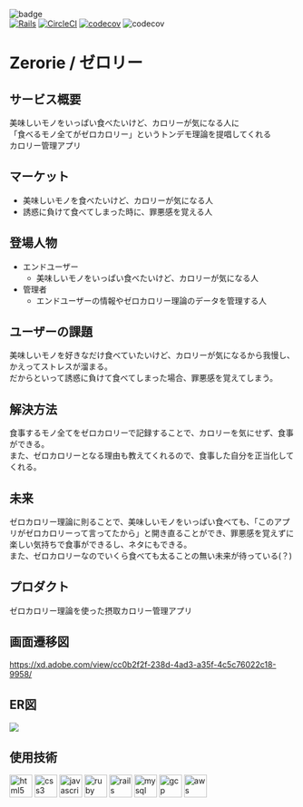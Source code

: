 ![badge](https://img.shields.io/badge/thank-you-brightgreen)
<br>
[![Rails](https://img.shields.io/badge/Rails-v6.0.3.2-%23a72332)](https://rubygems.org/gems/rails/versions/6.0.3.2)
[![CircleCI](https://circleci.com/gh/ryota1116/zero_calorie/tree/teesloane-patch-5.svg?style=svg)](https://circleci.com/gh/ryota1116/zero_calorie)
[![codecov](https://codecov.io/gh/ryota1116/zero_calorie/branch/develop/graph/badge.svg)](https://codecov.io/gh/ryota1116/zero_calorie)
![codecov](https://img.shields.io/codecov/c/github/ryota1116/zero_carorie/develop?token=63UHLXA60M)

# Zerorie / ゼロリー

## サービス概要
美味しいモノをいっぱい食べたいけど、カロリーが気になる人に<br>
「食べるモノ全てがゼロカロリー」というトンデモ理論を提唱してくれる<br>
カロリー管理アプリ

## マーケット
- 美味しいモノを食べたいけど、カロリーが気になる人
- 誘惑に負けて食べてしまった時に、罪悪感を覚える人

## 登場人物
- エンドユーザー
  - 美味しいモノをいっぱい食べたいけど、カロリーが気になる人
- 管理者
  - エンドユーザーの情報やゼロカロリー理論のデータを管理する人

## ユーザーの課題
美味しいモノを好きなだけ食べていたいけど、カロリーが気になるから我慢し、かえってストレスが溜まる。<br>
だからといって誘惑に負けて食べてしまった場合、罪悪感を覚えてしまう。

## 解決方法
食事するモノ全てをゼロカロリーで記録することで、カロリーを気にせず、食事ができる。<br>
また、ゼロカロリーとなる理由も教えてくれるので、食事した自分を正当化してくれる。

## 未来
ゼロカロリー理論に則ることで、美味しいモノをいっぱい食べても、「このアプリがゼロカロリーって言ってたから」と開き直ることができ、罪悪感を覚えずに楽しい気持ちで食事ができるし、ネタにもできる。<br>
また、ゼロカロリーなのでいくら食べても太ることの無い未来が待っている(？)

## プロダクト
ゼロカロリー理論を使った摂取カロリー管理アプリ

## 画面遷移図
https://xd.adobe.com/view/cc0b2f2f-238d-4ad3-a35f-4c5c76022c18-9958/

## ER図
![](https://user-images.githubusercontent.com/60560627/90597809-bae17e80-e22c-11ea-846c-0e4849e6a685.png)

## 使用技術
<p align="left">
  <img src="https://devicons.github.io/devicon/devicon.git/icons/html5/html5-original-wordmark.svg" alt="html5" width="40" height="40"/> 
  <img src="https://devicons.github.io/devicon/devicon.git/icons/css3/css3-original-wordmark.svg" alt="css3" width="40" height="40"/> 
  <img src="https://devicons.github.io/devicon/devicon.git/icons/javascript/javascript-original.svg" alt="javascript" width="40" height="40"/> 
  <img src="https://devicons.github.io/devicon/devicon.git/icons/ruby/ruby-original-wordmark.svg" alt="ruby" width="40" height="40"/> 
  <img src="https://devicons.github.io/devicon/devicon.git/icons/rails/rails-original-wordmark.svg" alt="rails" width="40" height="40"/> 
  <img src="https://devicons.github.io/devicon/devicon.git/icons/mysql/mysql-original-wordmark.svg" alt="mysql" width="40" height="40"/> 
  <img src="https://www.vectorlogo.zone/logos/google_cloud/google_cloud-icon.svg" alt="gcp" width="40" height="40"/> 
  <img src="https://devicons.github.io/devicon/devicon.git/icons/amazonwebservices/amazonwebservices-original-wordmark.svg" alt="aws" width="40" height="40"/>
</p>
